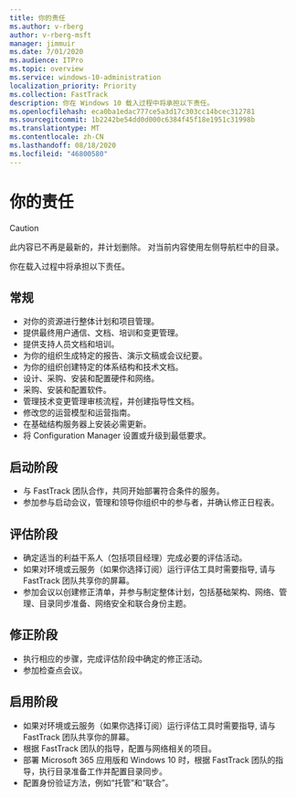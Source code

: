 ```yaml
---
title: 你的责任
ms.author: v-rberg
author: v-rberg-msft
manager: jimmuir
ms.date: 7/01/2020
ms.audience: ITPro
ms.topic: overview
ms.service: windows-10-administration
localization_priority: Priority
ms.collection: FastTrack
description: 你在 Windows 10 载入过程中将承担以下责任。
ms.openlocfilehash: eca0ba1edac777ce5a3d17c303cc14bcec312781
ms.sourcegitcommit: 1b2242be54dd0d000c6384f45f18e1951c31998b
ms.translationtype: MT
ms.contentlocale: zh-CN
ms.lasthandoff: 08/18/2020
ms.locfileid: "46800580"
---
```

# <a name="your-responsibilities"></a>你的责任
> [!CAUTION]
> 此内容已不再是最新的，并计划删除。 对当前内容使用左侧导航栏中的目录。

你在载入过程中将承担以下责任。

## <a name="general"></a>常规

- 对你的资源进行整体计划和项目管理。
- 提供最终用户通信、文档、培训和变更管理。
- 提供支持人员文档和培训。
- 为你的组织生成特定的报告、演示文稿或会议纪要。
- 为你的组织创建特定的体系结构和技术文档。
- 设计、采购、安装和配置硬件和网络。
- 采购、安装和配置软件。
- 管理技术变更管理审核流程，并创建指导性文档。
- 修改您的运营模型和运营指南。
- 在基础结构服务器上安装必需更新。
- 将 Configuration Manager 设置或升级到最低要求。

## <a name="initiate-phase"></a>启动阶段

- 与 FastTrack 团队合作，共同开始部署符合条件的服务。
- 参加参与启动会议，管理和领导你组织中的参与者，并确认修正日程表。

## <a name="assess-phase"></a>评估阶段

- 确定适当的利益干系人（包括项目经理）完成必要的评估活动。
- 如果对环境或云服务（如果你选择订阅）运行评估工具时需要指导, 请与 FastTrack 团队共享你的屏幕。
- 参加会议以创建修正清单，并参与制定整体计划，包括基础架构、网络、管理、目录同步准备、网络安全和联合身份主题。

## <a name="remediate-phase"></a>修正阶段

- 执行相应的步骤，完成评估阶段中确定的修正活动。
- 参加检查点会议。

## <a name="enable-phase"></a>启用阶段

- 如果对环境或云服务（如果你选择订阅）运行评估工具时需要指导, 请与 FastTrack 团队共享你的屏幕。
- 根据 FastTrack 团队的指导，配置与网络相关的项目。
- 部署 Microsoft 365 应用版和 Windows 10 时，根据 FastTrack 团队的指导，执行目录准备工作并配置目录同步。
- 配置身份验证方法，例如“托管”和“联合”。

